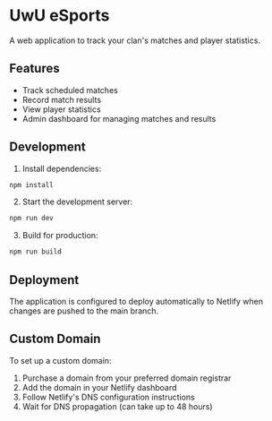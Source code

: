 # UwU eSports

A web application to track your clan's matches and player statistics.

## Features

- Track scheduled matches
- Record match results
- View player statistics
- Admin dashboard for managing matches and results

## Development

1. Install dependencies:
```bash
npm install
```

2. Start the development server:
```bash
npm run dev
```

3. Build for production:
```bash
npm run build
```

## Deployment

The application is configured to deploy automatically to Netlify when changes are pushed to the main branch.

## Custom Domain

To set up a custom domain:

1. Purchase a domain from your preferred domain registrar
2. Add the domain in your Netlify dashboard
3. Follow Netlify's DNS configuration instructions
4. Wait for DNS propagation (can take up to 48 hours)

